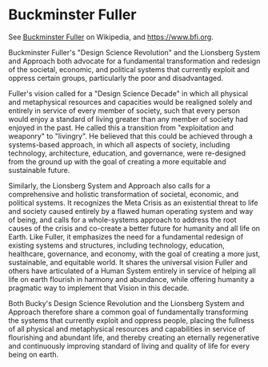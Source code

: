 # Buckminster Fuller

See [Buckminster Fuller](https://en.wikipedia.org/wiki/Buckminster_Fuller) on Wikipedia, and https://www.bfi.org. 

Buckminster Fuller's "Design Science Revolution" and the Lionsberg System and Approach both advocate for a fundamental transformation and redesign of the societal, economic, and political systems that currently exploit and oppress certain groups, particularly the poor and disadvantaged.

Fuller's vision called for a "Design Science Decade" in which all physical and metaphysical resources and capacities would be realigned solely and entirely in service of every member of society, such that every person would enjoy a standard of living greater than any member of society had enjoyed in the past. He called this a transition from "exploitation and weaponry" to "livingry". He believed that this could be achieved through a systems-based approach, in which all aspects of society, including technology, architecture, education, and governance, were re-designed from the ground up with the goal of creating a more equitable and sustainable future.

Similarly, the Lionsberg System and Approach also calls for a comprehensive and holistic transformation of societal, economic, and political systems. It recognizes the Meta Crisis as an existential threat to life and society caused entirely by a flawed human operating system and way of being, and calls for a whole-systems approach to address the root causes of the crisis and co-create a better future for humanity and all life on Earth. Like Fuller, it emphasizes the need for a fundamental redesign of existing systems and structures, including technology, education, healthcare, governance, and economy, with the goal of creating a more just, sustainable, and equitable world. It shares the universal vision Fuller and others have articulated of a Human System entirely in service of helping all life on earth flourish in harmony and abundance, while offering humanity a pragmatic way to implement that Vision in this decade. 

Both Bucky's Design Science Revolution and the Lionsberg System and Approach therefore share a common goal of fundamentally transforming the systems that currently exploit and oppress people, placing the fullness of all physical and metaphysical resources and capabilities in service of flourishing and abundant life, and thereby creating an eternally regenerative and continuously improving standard of living and quality of life for every being on earth. 